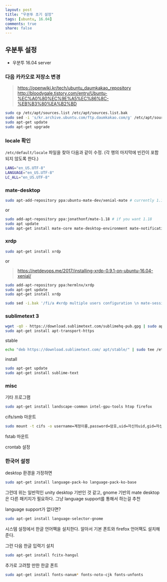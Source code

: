 ```yaml
---
layout: post
title: "우분투 초기 설정"
tags: [ubuntu, 16.04]
comments: true
share: false
---
```


## 우분투 설정

- 우분투 16.04 server


### 다음 카카오로 저장소 변경
> https://openwiki.kr/tech/ubuntu_daumkakao_repository
> http://bloodygale.tistory.com/entry/Ubuntu-%EC%A0%80%EC%9E%A5%EC%86%8C-%EB%B3%80%EA%B2%BD

```bash
sudo cp /etc/apt/sources.list /etc/apt/sources.list.bak
sudo sed -i 's/kr.archive.ubuntu.com/ftp.daumkakao.com/g' /etc/apt/sources.list
sudo apt-get update
sudo apt-get upgrade
```

### locale 확인
```/etc/default/locale``` 파일을 찾아 다음과 같이 수정. (각 행의 마지막에 빈칸이 포함되지 않도록 한다.)

```bash
LANG="en_US.UTF-8"
LANGUAGE="en_US.UTF-8"
LC_ALL="en_US.UTF-8"
```

### mate-desktop
```bash
sudo apt-add-repository ppa:ubuntu-mate-dev/xenial-mate # currently 1.16
```
or

```bash
sudo add-apt-repository ppa:jonathonf/mate-1.18 # if you want 1.18
sudo apt update
sudo apt-get install mate-core mate-desktop-environment mate-notification-daemon caja-open-terminal ubuntu-mate-icon-themes -y
```

### xrdp
```bash
sudo apt-get install xrdp
```
or
> https://netdevops.me/2017/installing-xrdp-0.9.1-on-ubuntu-16.04-xenial/

```bash
sudo add-apt-repository ppa:hermlnx/xrdp
sudo apt-get update
sudo apt-get install xrdp
```

```bash
sudo sed -i.bak '/fi/a #xrdp multiple users configuration \n mate-session \n' /etc/xrdp/startwm.sh
```

### sublimetext 3
```bash
wget -qO - https://download.sublimetext.com/sublimehq-pub.gpg | sudo apt-key add -
sudo apt-get install apt-transport-https
```

stable

```bash
echo "deb https://download.sublimetext.com/ apt/stable/" | sudo tee /etc/apt/sources.list.d/sublime-text.list
```

install

```bash
sudo apt-get update
sudo apt-get install sublime-text
```

### misc
기타 프로그램

```bash
sudo apt-get install landscape-common intel-gpu-tools htop firefox
```

cifs/smb 마운트

```bash
sudo mount -t cifs -o username=계정이름,password=암호,uid=자신의uid,gid=자신의gid,iocharset=utf8,codepage=cp949 //컴퓨터이름(혹은 주소)/공유이름 /공유할/디렉토리
```

fstab 마운트

crontab 설정

### 한국어 설정

desktop 환경을 가정하면

```bash
sudo apt-get install language-pack-ko language-pack-ko-base
```
그런데 위는 일반적인 unity desktop 기반인 것 같고, gnome 기반의 mate desktop은 다른 패키지가 필요하다. 그냥 language support를 통해서 하는걸 추천

language support가 없다면?
```bash
sudo apt-get install language-selector-gnome
```

시스템 설정에서 한글 언어팩을 설치한다. 알아서 기본 폰트와 firefox 언어팩도 설치해 준다.

그런 다음 한글 입력기 설치

```bash
sudo apt-get install fcitx-hangul
```

추가로 고려할 만한 한글 폰트

```bash
sudo apt-get install fonts-nanum* fonts-noto-cjk fonts-unfonts
```
